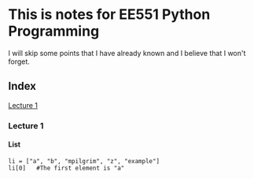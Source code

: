 # This is notes for EE551 Python Programming

I will skip some points that I have already known and I believe that I won't forget.
## Index

[Lecture 1](Notes.md#Lecture-1)
### Lecture 1

#### List

```
li = ["a", "b", "mpilgrim", "z", "example"]
li[0]   #The first element is "a"

```